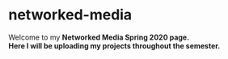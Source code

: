 # networked-media

<p> Welcome to my <b>Networked Media Spring 2020<b> page.
  <br>
  Here I will be uploading my projects throughout the semester.
</p>
